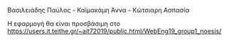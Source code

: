 Βασιλειάδης Παύλος - Καϊμακάμη Άννα - Κώτσιαρη Ασπασία



Η εφαρμογή θα είναι προσβάσιμη στο https://users.it.teithe.gr/~ait72019/public.html/WebEng19_group1_noesis/
